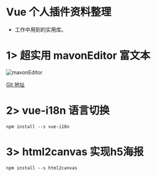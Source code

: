 # Vue 个人插件资料整理

- 工作中用到的实用库。

# 1> 超实用 mavonEditor 富文本

![mavonEditor](http://120.79.222.255/icon-mavonEditor.png)

[Git 地址](https://github.com/hinesboy/mavonEditor)

# 2> vue-i18n 语言切换

`npm install --s vue-i18n`

# 3> html2canvas 实现h5海报

`npm install --s html2canvas`

